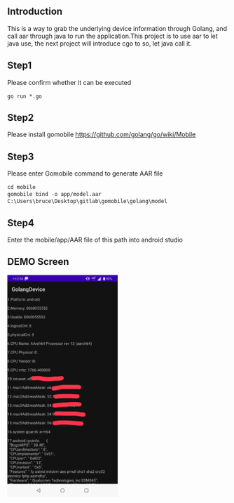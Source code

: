 
## Introduction
This is a way to grab the underlying device information through Golang, and call aar through java to run the application.This project is to use aar to let java use, the next project will introduce cgo to so, let java call it.

## Step1
Please confirm whether it can be executed
``` 
go run *.go
```

## Step2
Please install gomobile
https://github.com/golang/go/wiki/Mobile

## Step3
Please enter Gomobile command to generate AAR file
```
cd mobile
gomobile bind -o app/model.aar C:\Users\bruce\Desktop\gitlab\gomobile\golang\model
```
## Step4
Enter the mobile/app/AAR file of this path into android studio

## DEMO Screen
<img src="images/262460.jpg" width="50%">